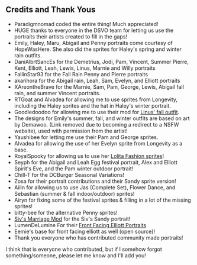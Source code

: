 ## Credits and Thank Yous

- Paradigmnomad coded the entire thing! Much appreciated!
- HUGE thanks to everyone in the DSVO team for letting us use the portraits their artists created to fill in the gaps!
- Emily, Haley, Maru, Abigail and Penny portraits come courtesy of HopeWasHere. She also did the sprites for Haley's spring and winter rain outfits.
- DaniAlbrtSancEs for the Demetrius, Jodi, Pam, Vincent, Summer Pierre, Kent, Elliott, Leah, Lewis, Linus, Marnie and Willy portraits
- FallinStar93 for the Fall Rain Penny and Pierre portraits
- akarihora for the Abigail rain, Leah, Sam, Evelyn, and Elliott portraits
- XAreontheBrave for the Marnie, Sam, Pam, George, Lewis, Abigail fall rain, and summer Vincent portraits. 
- RTGoat and Alvadea for allowing me to use sprites from Longevity, including the Haley sprites and the hat in Haley's winter portrait.
- Goodledoodoo for allowing me to use their mod for [Linus' fall outfit](https://www.nexusmods.com/stardewvalley/mods/1512).
- The designs for Emily's summer, fall, and winter outfits are based on art by Demawoo. (Link removed due to becoming a redirect to a NSFW website), used with permission from the artist!
- Yaushibee for letting me use their Pam and George sprites.
- Alvadea for allowing the use of her Evelyn sprite from Longevity as a base.
- RoyalSpooky for allowing us to use her [Lolita Fashion sprites](https://www.nexusmods.com/stardewvalley/mods/799)!
- Seyph for the Abigail and Leah Egg festival portrait, Alex and Elliott Spirit's Eve, and the Pam winter outdoor portrait!
- Chill-T for the DCBurger Seasonal Variations!
- Zosa for their portrait contributions and their Sandy sprite version!
- Ailin for allowing us to use Jas (Complete Set), Flower Dance, and Sebastian (summer & fall indoor/outdoor) sprites!
- Airyn for fixing some of the festival sprites & filling in a lot of the missing sprites!
- bitty-bee for the alternative Penny sprites!
- [Siv's Marriage Mod](https://github.com/tlcasebeer/SivsMarriageMod) for the Siv's Sandy portrait! 
- LumenDeLumine For their [Front Facing Elliott Portraits](https://www.nexusmods.com/stardewvalley/mods/3488)
- Eemie's base for front facing elliott as well (open source)!
- Thank you everyone who has contributed community made portraits!
 
I think that is everyone who contributed, but if I somehow forgot something/someone, please let me know and I'll add you!
